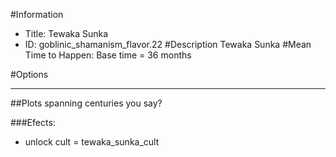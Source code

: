#Information
 - Title: Tewaka Sunka
 - ID: goblinic_shamanism_flavor.22
#Description
Tewaka Sunka
#Mean Time to Happen:
Base time = 36 months

#Options

___
##Plots spanning centuries you say?

###Efects:<ul><li>unlock cult = tewaka_sunka_cult</li></ul>
